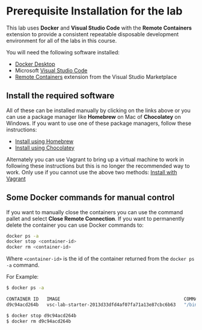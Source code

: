 # Prerequisite Installation for the lab

This lab uses **Docker** and **Visual Studio Code** with the **Remote Containers** extension to provide a consistent repeatable disposable development environment for all of the labs in this course.

You will need the following software installed:

- [Docker Desktop](https://www.docker.com/products/docker-desktop)
- Microsoft [Visual Studio Code](https://code.visualstudio.com)
- [Remote Containers](https://marketplace.visualstudio.com/items?itemName=ms-vscode-remote.remote-containers) extension from the Visual Studio Marketplace

## Install the required software

All of these can be installed manually by clicking on the links above or you can use a package manager like **Homebrew** on Mac of **Chocolatey** on Windows. If you want to use one of these package managers, follow these instructions:

- [Install using Homebrew](install-with-homebrew.md)
- [Install using Chocolatey](install-with-choco.md)

Alternately you can use Vagrant to bring up a virtual machine to work in following these instructions but this is no longer the recommended way to work. Only use if you cannot use the above two methods: [Install with Vagrant](install-with-vagrant.md)

## Some Docker commands for manual control

If you want to manually close the containers you can use the command pallet and select **Close Remote Connection**. If you want to permanently delete the container you can use Docker commands to:

```bash
docker ps -a
docker stop <container-id>
docker rm <container-id>
```

Where `<container-id>` is the id of the container returned from the `docker ps -a` command.

For Example:

```bash
$ docker ps -a
                                                                                                  (master)
CONTAINER ID   IMAGE                                              COMMAND                  CREATED          STATUS          PORTS      NAMES
d9c94acd264b   vsc-lab-starter-2013d33dfd4af07fa71a13e87cbc6b63   "/bin/sh -c 'echo Co…"   56 minutes ago   Up 56 minutes   5000/tcp   affectionate_elgamal

$ docker stop d9c94acd264b
$ docker rm d9c94acd264b
```
